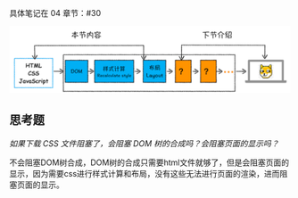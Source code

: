具体笔记在 04 章节：#30 

![](https://raw.githubusercontent.com/Daotin/pic/master/img/20190912173635.png)



## 思考题

*如果下载 CSS 文件阻塞了，会阻塞 DOM 树的合成吗？会阻塞页面的显示吗？*



不会阻塞DOM树合成，DOM树的合成只需要html文件就够了，但是会阻塞页面的显示，因为需要css进行样式计算和布局，没有这些无法进行页面的渲染，进而阻塞页面的显示。
